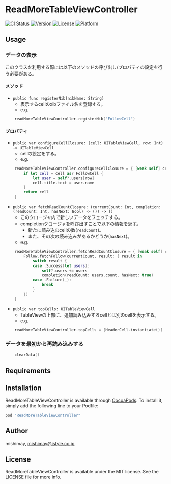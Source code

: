 # ReadMoreTableViewController

[![CI Status](http://img.shields.io/travis/mishimay/ReadMoreTableViewController.svg?style=flat)](https://travis-ci.org/mishimay/ReadMoreTableViewController)
[![Version](https://img.shields.io/cocoapods/v/ReadMoreTableViewController.svg?style=flat)](http://cocoapods.org/pods/ReadMoreTableViewController)
[![License](https://img.shields.io/cocoapods/l/ReadMoreTableViewController.svg?style=flat)](http://cocoapods.org/pods/ReadMoreTableViewController)
[![Platform](https://img.shields.io/cocoapods/p/ReadMoreTableViewController.svg?style=flat)](http://cocoapods.org/pods/ReadMoreTableViewController)

## Usage

### データの表示

このクラスを利用する際には以下のメソッドの呼び出し/プロパティの設定を行う必要がある。

#### メソッド

- `public func registerNib(nibName: String)`
  - 表示するcellのxibファイル名を登録する。
  - e.g.

```swift
    readMoreTableViewController.registerNib("FollowCell")
```

#### プロパティ

- `public var configureCellClosure: (cell: UITableViewCell, row: Int) -> UITableViewCell`
  - cellの設定をする。
  - e.g.

```swift
    readMoreTableViewController.configureCellClosure = { [weak self] cell, row in
        if let cell = cell as? FollowCell {
            let user = self?.users[row]
            cell.title.text = user.name
        }
        return cell
    }
```

- `public var fetchReadCountClosure: (currentCount: Int, completion: (readCount: Int, hasNext: Bool) -> ()) -> ()`
  - このクロージャ内で新しいデータをフェッチする。
  - completionクロージャを呼び出すことで以下の情報を返す。
    - 新たに読み込むcellの数(`readCount`)。
    - また、その次の読み込みがあるかどうか(`hasNext`)。
  - e.g.

```swift
    readMoreTableViewController.fetchReadCountClosure = { [weak self] currentCount, completion in
        Follow.fetchFollow(currentCount, result: { result in
            switch result {
            case .Success(let users):
                self?.users += users
                completion(readCount: users.count, hasNext: true)
            case .Failure(_):
                break
            }
        })
    }
```

- `public var topCells: UITableViewCell`
  - TableViewの上部に、追加読み込みするcellとは別のcellを表示する。
  - e.g.

```swift
    readMoreTableViewController.topCells = [HeaderCell.instantiate()]
```

### データを最初から再読み込みする

```swift
    clearData()
```

## Requirements

## Installation

ReadMoreTableViewController is available through [CocoaPods](http://cocoapods.org). To install
it, simply add the following line to your Podfile:

```ruby
pod "ReadMoreTableViewController"
```

## Author

mishimay, mishimay@istyle.co.jp

## License

ReadMoreTableViewController is available under the MIT license. See the LICENSE file for more info.
